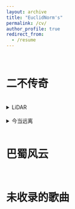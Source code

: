 ```yaml
---
layout: archive
title: "EuclidNorm's"
permalink: /cv/
author_profile: true
redirect_from:
  - /resume
---
```




<br/>

二不传奇
=========
<br/>

<details>
<summary>LiDAR</summary>  
  
<br/>
他们的兄弟伙耍得都太假，halfway crooks还想跟老子赛马
<br/>
走到了底我也付出了代价，老子像斯巴达穿上了铠甲
<br/>
没得点东西还拿出来卖傻，老子在drill的时候你在哪
<br/>
直击你心灵把你打成psychopath，I can penetrate you scan like LiDAR
<br/>
Uh,uh,uh,scan,scan,uh,LiDAR
<br/>
Uh,uh,uh,scan,scan,uh
<br/>
提高转速，老子一冲垃圾甩到观音岩
<br/>
现实是驱不散的烟雾，躲不开的欲望和凡尘缘
<br/>
不会被延误，因为晓得乱花只会乱人眼
<br/>
Ain't no real talk，心里的魔鬼就像潘金莲
<br/>
太冰冷咯，淋过雨的人我不会再去盼晴天
<br/>
他们的real talk，其实是money talk talk nothing but谈金钱
<br/>
黄花园living legend，兄弟伙把全国变占领点
<br/>
We cannot stop here，我们的宏图早计划到三零年
<br/>
我们都每天在work，他们的耍得太水儿
<br/>
pull up the门儿，坐到了晚上return，垃圾的中专we purch
<br/>
他们的脑壳头全都是妹儿，白天在耍晚上在jerk
<br/>
老子去实验室回来写verse，写了一本儿，又是一本儿
<br/>
Ball like Faker，Lil Jay大师局秒选中单然后空ban
<br/>
我们的自信来自于技术和内心深处不用公关
<br/>
好嘛你说你搞不懂，可以理解因为你只是中专
<br/>
Pick and roll我和Lil Jay on the show我们像表演空翻
<br/>
他们的兄弟伙耍得都太假，halfway crooks还想跟老子赛马
<br/>
走到了底我也付出了代价，老子像斯巴达穿上了铠甲
<br/>
没得点东西还拿出来卖傻，老子在drill的时候你在哪
<br/>
直击你心灵把你打成psychopath，I can penetrate you scan like LiDAR
<br/>
Uh,uh,uh,scan,scan,uh,LiDAR
<br/>
Uh,uh,uh,scan,scan,uh

</details>

<br/>

<details>
<summary>今当远离</summary>  
  
<br/>
今当远离，兄弟伙临表涕零，从小喝嘉陵水
<br/>
习惯了家里睡，吃不惯咖喱味
<br/>
前面是浮沉哩身世和乱世哩未知，但我晓得我没得退
<br/>
革命哩兄弟伙消失在浪淘沙，刘关张我也没得辙
<br/>
我也不晓得我嘞回儿走了之后还可不可以回
<br/>
嘞回儿我走了下一回儿还要好久才可以喝一杯
<br/>
I'm gonna miss my home, I'm gonna miss my hometown
<br/>
I'm gonna miss my 重, I‘m gonna miss my hometown
<br/>
雾都哩水，尝起像Gatorade
<br/>
半夜耍完吃个黄姐，带劲像808
<br/>
黄花园生产着传说，兄弟到五湖和四海
<br/>
不管路程如何坎坷，我们在哪里都吃得开
<br/>
亲小人远贤臣之后汉所以之倾颓，打完了你们我再回去隐退
<br/>
老子们凡人些很难得领会，我感觉顶，像发了篇定会
<br/>
我能识破你们所有的诡计，小人得志面孔我不想回应
<br/>
过了百年反正都要变灰烬，再拼条命白帝城打到北京
<br/>
早些年我还记得，庞德公他们都喊我keep it low
<br/>
躬耕于南阳了几年后，诸侯和天下都放脑后
<br/>
读书是为了啥子，不为钱不为权为了能看清嘞世界
<br/>
但是我最后才明白，真正的金子就算地底也会被挖掘出
<br/>
他们都想耍酷，迷失在万花丛中
<br/>
我冰封池中之物，遇风雨我就会化龙凤
<br/>
都莫拿出来来摆了，兄弟伙隐居在隆中
<br/>
尝试拥有我哩天赋，梦里头他们会发梦冲
<br/>
老子做事不靠手气，不管你是司马懿还是周瑜，走你
<br/>
命运握在老子手里，哈批些只看到gucci和roley，狗屁
<br/>
今当远离，兄弟伙临表涕零，从小喝嘉陵水
<br/>
习惯了家里睡，吃不惯咖喱味
<br/>
前面是浮沉哩身世和乱世哩未知，但我晓得我没得退
<br/>
革命哩兄弟伙消失在浪淘沙，刘关张我也没得辙
<br/>
我也不晓得我嘞回儿走了之后还可不可以回
<br/>
嘞回儿我走了下一回儿还要好久才可以喝一杯
<br/>
I'm gonna miss my home, I'm gonna miss my hometown
<br/>
I'm gonna miss my 重, I‘m gonna miss my hometown
<br/>
I'm gonna miss my home, I'm gonna miss my hometown
<br/>
I'm gonna miss my 重, I‘m gonna miss my hometown

</details>

<br/>


巴蜀风云
=========
<br/>


未收录的歌曲
=========
<br/>





